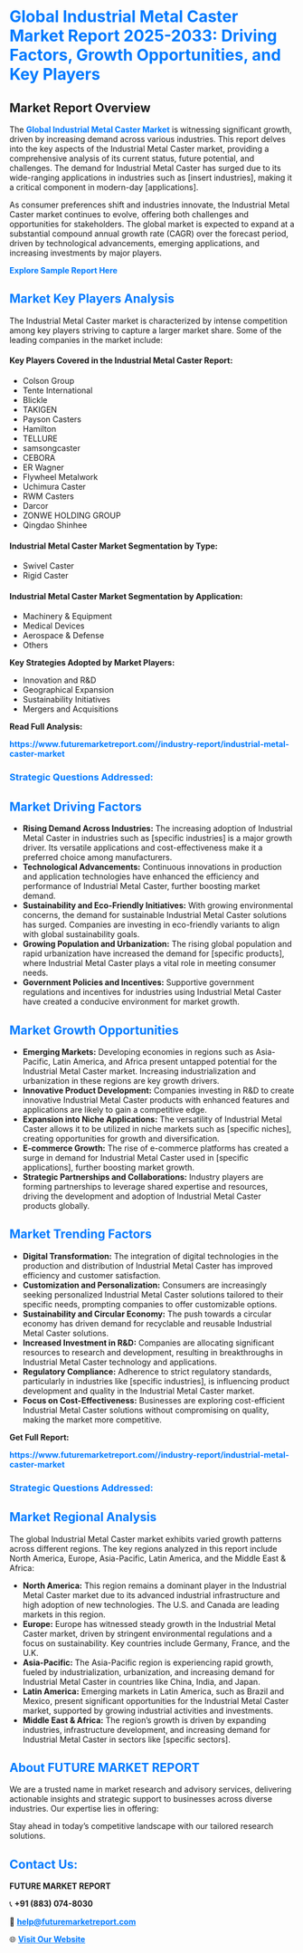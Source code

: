 <h1 style="color: #007BFF;">Global Industrial Metal Caster Market Report 2025-2033: Driving Factors, Growth Opportunities, and Key Players</h1>

<section id="overview">
<h2>Market Report Overview</h2>
<p>The <a href="https://www.futuremarketreport.com//industry-report/industrial-metal-caster-market" style="color: #007BFF; text-decoration: none;"><strong>Global Industrial Metal Caster Market</strong></a> is witnessing significant growth, driven by increasing demand across various industries. This report delves into the key aspects of the Industrial Metal Caster market, providing a comprehensive analysis of its current status, future potential, and challenges. The demand for Industrial Metal Caster has surged due to its wide-ranging applications in industries such as [insert industries], making it a critical component in modern-day [applications].</p>
<p>As consumer preferences shift and industries innovate, the Industrial Metal Caster market continues to evolve, offering both challenges and opportunities for stakeholders. The global market is expected to expand at a substantial compound annual growth rate (CAGR) over the forecast period, driven by technological advancements, emerging applications, and increasing investments by major players.</p>
</section>

<section id="overview">
<p><a href="https://www.futuremarketreport.com//request-sample/reportId=48725" style="color: #007BFF; text-decoration: none;"><strong>Explore Sample Report Here</strong></a></p>
</section>

<section id="key-players">
<h2 style="color: #007BFF;">Market Key Players Analysis</h2>
<p>The Industrial Metal Caster market is characterized by intense competition among key players striving to capture a larger market share. Some of the leading companies in the market include:</p>
<h4>Key Players Covered in the Industrial Metal Caster Report:</h4>
<ul><li>Colson Group</li><li>Tente International</li><li>Blickle</li><li>TAKIGEN</li><li>Payson Casters</li><li>Hamilton</li><li>TELLURE</li><li>samsongcaster</li><li>CEBORA</li><li>ER Wagner</li><li>Flywheel Metalwork</li><li>Uchimura Caster</li><li>RWM Casters</li><li>Darcor</li><li>ZONWE HOLDING GROUP</li><li>Qingdao Shinhee</li></ul>
<h4>Industrial Metal Caster Market Segmentation by Type:</h4>
<ul><li>Swivel Caster</li><li>Rigid Caster</li></ul>

<h4>Industrial Metal Caster Market Segmentation by Application:</h4>
<ul><li>Machinery &amp; Equipment</li><li>Medical Devices</li><li>Aerospace &amp; Defense</li><li>Others</li></ul>
<p><strong>Key Strategies Adopted by Market Players:</strong></p>
<ul>
<li>Innovation and R&D</li>
<li>Geographical Expansion</li>
<li>Sustainability Initiatives</li>
<li>Mergers and Acquisitions</li>
</ul>
</section>

<section>
<p><strong>Read Full Analysis: </strong></p><a href="https://www.futuremarketreport.com//industry-report/industrial-metal-caster-market" style="color: #007BFF; text-decoration: none;"><strong>https://www.futuremarketreport.com//industry-report/industrial-metal-caster-market</strong></a>
<h3 style="color: #007BFF;">Strategic Questions Addressed:</h3>
</section>

<section id="driving-factors">
<h2 style="color: #007BFF;">Market Driving Factors</h2>
<ul>
<li><strong>Rising Demand Across Industries:</strong> The increasing adoption of Industrial Metal Caster in industries such as [specific industries] is a major growth driver. Its versatile applications and cost-effectiveness make it a preferred choice among manufacturers.</li>
<li><strong>Technological Advancements:</strong> Continuous innovations in production and application technologies have enhanced the efficiency and performance of Industrial Metal Caster, further boosting market demand.</li>
<li><strong>Sustainability and Eco-Friendly Initiatives:</strong> With growing environmental concerns, the demand for sustainable Industrial Metal Caster solutions has surged. Companies are investing in eco-friendly variants to align with global sustainability goals.</li>
<li><strong>Growing Population and Urbanization:</strong> The rising global population and rapid urbanization have increased the demand for [specific products], where Industrial Metal Caster plays a vital role in meeting consumer needs.</li>
<li><strong>Government Policies and Incentives:</strong> Supportive government regulations and incentives for industries using Industrial Metal Caster have created a conducive environment for market growth.</li>
</ul>
</section>

<section id="growth-opportunities">
<h2 style="color: #007BFF;">Market Growth Opportunities</h2>
<ul>
<li><strong>Emerging Markets:</strong> Developing economies in regions such as Asia-Pacific, Latin America, and Africa present untapped potential for the Industrial Metal Caster market. Increasing industrialization and urbanization in these regions are key growth drivers.</li>
<li><strong>Innovative Product Development:</strong> Companies investing in R&D to create innovative Industrial Metal Caster products with enhanced features and applications are likely to gain a competitive edge.</li>
<li><strong>Expansion into Niche Applications:</strong> The versatility of Industrial Metal Caster allows it to be utilized in niche markets such as [specific niches], creating opportunities for growth and diversification.</li>
<li><strong>E-commerce Growth:</strong> The rise of e-commerce platforms has created a surge in demand for Industrial Metal Caster used in [specific applications], further boosting market growth.</li>
<li><strong>Strategic Partnerships and Collaborations:</strong> Industry players are forming partnerships to leverage shared expertise and resources, driving the development and adoption of Industrial Metal Caster products globally.</li>
</ul>
</section>

<section id="trending-factors">
<h2 style="color: #007BFF;">Market Trending Factors</h2>
<ul>
<li><strong>Digital Transformation:</strong> The integration of digital technologies in the production and distribution of Industrial Metal Caster has improved efficiency and customer satisfaction.</li>
<li><strong>Customization and Personalization:</strong> Consumers are increasingly seeking personalized Industrial Metal Caster solutions tailored to their specific needs, prompting companies to offer customizable options.</li>
<li><strong>Sustainability and Circular Economy:</strong> The push towards a circular economy has driven demand for recyclable and reusable Industrial Metal Caster solutions.</li>
<li><strong>Increased Investment in R&D:</strong> Companies are allocating significant resources to research and development, resulting in breakthroughs in Industrial Metal Caster technology and applications.</li>
<li><strong>Regulatory Compliance:</strong> Adherence to strict regulatory standards, particularly in industries like [specific industries], is influencing product development and quality in the Industrial Metal Caster market.</li>
<li><strong>Focus on Cost-Effectiveness:</strong> Businesses are exploring cost-efficient Industrial Metal Caster solutions without compromising on quality, making the market more competitive.</li>
</ul>
</section>

<section>
<p><strong>Get Full Report: </strong></p><a href="https://www.futuremarketreport.com//industry-report/industrial-metal-caster-market" style="color: #007BFF; text-decoration: none;"><strong>https://www.futuremarketreport.com//industry-report/industrial-metal-caster-market</strong></a>
<h3 style="color: #007BFF;">Strategic Questions Addressed:</h3>
</section>


<section id="regional-analysis">
<h2 style="color: #007BFF;">Market Regional Analysis</h2>
<p>The global Industrial Metal Caster market exhibits varied growth patterns across different regions. The key regions analyzed in this report include North America, Europe, Asia-Pacific, Latin America, and the Middle East & Africa:</p>
<ul>
<li><strong>North America:</strong> This region remains a dominant player in the Industrial Metal Caster market due to its advanced industrial infrastructure and high adoption of new technologies. The U.S. and Canada are leading markets in this region.</li>
<li><strong>Europe:</strong> Europe has witnessed steady growth in the Industrial Metal Caster market, driven by stringent environmental regulations and a focus on sustainability. Key countries include Germany, France, and the U.K.</li>
<li><strong>Asia-Pacific:</strong> The Asia-Pacific region is experiencing rapid growth, fueled by industrialization, urbanization, and increasing demand for Industrial Metal Caster in countries like China, India, and Japan.</li>
<li><strong>Latin America:</strong> Emerging markets in Latin America, such as Brazil and Mexico, present significant opportunities for the Industrial Metal Caster market, supported by growing industrial activities and investments.</li>
<li><strong>Middle East & Africa:</strong> The region’s growth is driven by expanding industries, infrastructure development, and increasing demand for Industrial Metal Caster in sectors like [specific sectors].</li>
</ul>
</section>

<footer>
<h2 style="color: #007BFF;">About FUTURE MARKET REPORT</h2>
<p>We are a trusted name in market research and advisory services, delivering actionable insights and strategic support to businesses across diverse industries. Our expertise lies in offering:</p>

<p>Stay ahead in today’s competitive landscape with our tailored research solutions.</p>

<h2 style="color: #007BFF;">Contact Us:</h2>
<p><strong>FUTURE MARKET REPORT</strong></p>
<p>📞 <strong>+91 (883) 074-8030</strong></p>
<p>📧 <strong><a href="mailto:help@futuremarketreport.com" style="color: #007BFF;">help@futuremarketreport.com</a></strong></p>
<p>🌐 <strong><a href="https://www.futuremarketreport.com/" style="color: #007BFF;">Visit Our Website</a></strong></p>
</footer>